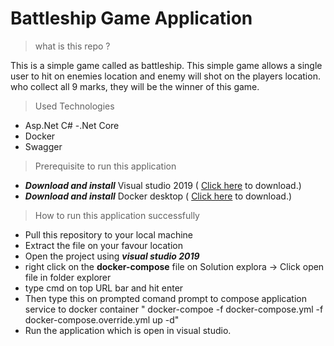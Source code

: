 # Battleship Game Application
> what is this repo ?

This is a simple game called as battleship. This simple game allows a single user to hit on enemies location and enemy will shot on the players location. who collect all 9 marks, they will be the winner of this game.

> Used Technologies

- Asp.Net C#
-.Net Core 
- Docker
- Swagger

> Prerequisite to run this application

- ***Download and install*** Visual studio 2019 ( [Click here](https://visualstudio.microsoft.com/downloads/) to download.)
- ***Download and install*** Docker desktop ( [Click here](https://docs.docker.com/docker-for-windows/install/) to download.)

> How to run this application successfully

- Pull this repository to your local machine
- Extract the file on your favour location
- Open the project using ***visual studio 2019***
- right click on the **docker-compose** file on Solution explora -> Click open file in folder explorer
- type cmd on top URL bar and hit enter
- Then type this on prompted comand prompt to compose application service to docker container " docker-compoe -f docker-compose.yml -f docker-compose.override.yml up -d"
- Run the application which is open in visual studio.
